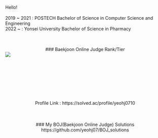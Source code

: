 Hello!<br/>
<br/>
2019 ~ 2021 : POSTECH Bachelor of Science in Computer Science and Engineering</br>
2022 ~ : Yonsei University Bachelor of Science in Pharmacy</br>
<br/>
<br/>
<div align="center">
  ### Baekjoon Online Judge Rank/Tier<br/>
  <img align='left' src="http://mazassumnida.wtf/api/v2/generate_badge?boj=yeohj0710"><br/>
  <br/>
  <br/>
  <br/>
  <br/>
  <br/>
  <br/>
  <br/>
  <br/>
  Profile Link : https://solved.ac/profile/yeohj0710 <br/>
  <br/>
  <br/>
  <br/>
  ### My BOJ(Baekjoon Online Judge) Solutions<br/>
  https://github.com/yeohj07/BOJ_solutions
  <br/>
  <br/>
  <br/>
</div>
